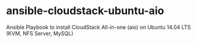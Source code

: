 # ansible-cloudstack-ubuntu-aio
Ansible Playbook to install CloudStack All-in-one (aio) on Ubuntu 14.04 LTS (KVM, NFS Server, MySQL)
